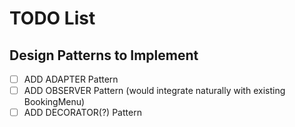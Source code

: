 # TODO List

## Design Patterns to Implement

- [ ] ADD ADAPTER Pattern
- [ ] ADD OBSERVER Pattern (would integrate naturally with existing BookingMenu)
- [ ] ADD DECORATOR(?) Pattern
